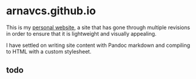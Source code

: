 # arnavcs.github.io

This is my [personal website](https://arnavcs.github.io), a site that has gone through multiple revisions in order to ensure that it is lightweight and visually appealing.

I have settled on writing site content with Pandoc markdown and compiling to HTML with a custom stylesheet.

## todo



